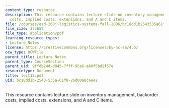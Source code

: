 ```yaml
---
content_type: resource
description: This resource contains lecture slide on inventory management, backorder
  costs, implied costs, extensions, and A and C items.
file: /courses/esd-260j-logistics-systems-fall-2006/bc18dd1b2543535a61f826d00a8c6e42_lect12.pdf
file_size: 175659
file_type: application/pdf
learning_resource_types:
- Lecture Notes
license: https://creativecommons.org/licenses/by-nc-sa/4.0/
ocw_type: OCWFile
parent_title: Lecture Notes
parent_type: CourseSection
parent_uid: 9ffdb24d-d845-7fff-95a6-a60f5bd2f57e
resourcetype: Document
title: lect12.pdf
uid: bc18dd1b-2543-535a-61f8-26d00a8c6e42
---
```

This resource contains lecture slide on inventory management, backorder costs, implied costs, extensions, and A and C items.